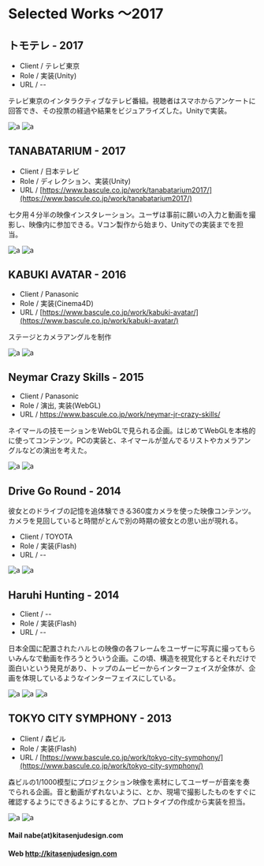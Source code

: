 
# Selected Works 〜2017

## トモテレ - 2017

* Client / テレビ東京
* Role / 実装(Unity)
* URL / --

テレビ東京のインタラクティブなテレビ番組。視聴者はスマホからアンケートに回答でき、その投票の経過や結果をビジュアライズした。Unityで実装。

![a](./tomo/02.jpg)
![a](./tomo/03.jpg)


## TANABATARIUM - 2017

* Client / 日本テレビ
* Role / ディレクション、実装(Unity)
* URL / [https://www.bascule.co.jp/work/tanabatarium2017/](https://www.bascule.co.jp/work/tanabatarium2017/)

七夕用４分半の映像インスタレーション。ユーザは事前に願いの入力と動画を撮影し、映像内に参加できる。Vコン製作から始まり、Unityでの実装までを担当。

![a](./tanabata/01.jpg)
![a](./tanabata/02.jpg)


## KABUKI AVATAR - 2016

* Client / Panasonic
* Role / 実装(Cinema4D)
* URL / [https://www.bascule.co.jp/work/kabuki-avatar/](https://www.bascule.co.jp/work/kabuki-avatar/)

ステージとカメラアングルを制作

![a](./kabuki/01.jpg)
![a](./kabuki/02.jpg)


## Neymar Crazy Skills - 2015
* Client / Panasonic 
* Role / 演出, 実装(WebGL)
* URL / https://www.bascule.co.jp/work/neymar-jr-crazy-skills/

ネイマールの技モーションをWebGLで見られる企画。はじめてWebGLを本格的に使ってコンテンツ。PCの実装と、ネイマールが並んでるリストやカメラアングルなどの演出を考えた。

![a](./neymar/01.jpg)
![a](./neymar/02.jpg)




## Drive Go Round - 2014

彼女とのドライブの記憶を追体験できる360度カメラを使った映像コンテンツ。カメラを見回していると時間がとんで別の時期の彼女との思い出が現れる。

* Client / TOYOTA
* Role / 実装(Flash)
* URL / --

![a](./drive/drive01.jpg)
![a](./drive/drive02.jpg)


## Haruhi Hunting - 2014

* Client / --
* Role / 実装(Flash)
* URL / --

日本全国に配置されたハルヒの映像の各フレームをユーザーに写真に撮ってもらいみんなで動画を作ろうとういう企画。この頃、構造を視覚化するとそれだけで面白いという発見があり、トップのムービーからインターフェイスが全体が、企画を体現しているようなインターフェイスにしている。

![a](./haruhi/01.jpg)
![a](./haruhi/02.jpg)
![a](./haruhi/03.jpg)


## TOKYO CITY SYMPHONY - 2013
* Client / 森ビル
* Role / 実装(Flash)
* URL / [https://www.bascule.co.jp/work/tokyo-city-symphony/](https://www.bascule.co.jp/work/tokyo-city-symphony/)

森ビルの1/1000模型にプロジェクション映像を素材にしてユーザーが音楽を奏でられる企画。音と動画がずれないように、とか、現場で撮影したものをすぐに確認するようにできるようにするとか、プロトタイプの作成から実装を担当。

![a](./tcs/01.jpg)
![a](./tcs/02.jpg)

#### Mail nabe(at)kitasenjudesign.com
#### Web http://kitasenjudesign.com



